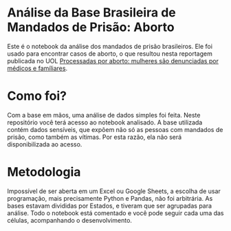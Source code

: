 # Análise da Base Brasileira de Mandados de Prisão: Aborto

Este é o notebook da análise dos mandados de prisão brasileiros. Ele foi usado para encontrar casos de aborto, o que resultou nesta reportagem publicada no UOL [Processadas por aborto: mulheres são denunciadas por médicos e famíliares](https://www.uol.com.br/universa/noticias/redacao/2019/09/13/prisoes-e-muito-dinheiro-do-sus-as-historias-reveladas-do-aborto-no-pais.htm).

# Como foi?

Com a base em mãos, uma análise de dados simples foi feita.  Neste repositório você terá acesso ao notebook analisado. A base utilizada contém dados sensíveis, que expõem não só as pessoas com mandados de prisão, como também as vítimas. Por esta razão, ela não será disponibilizada ao acesso. 

# Metodologia

Impossível de ser aberta em um Excel ou Google Sheets, a escolha de usar programação, mais precisamente Python e Pandas, não foi arbitrária. As bases estavam divididas por Estados, e tiveram que ser agrupadas para análise. Todo o notebook está comentado e você pode seguir cada uma das células, acompanhando o desenvolvimento. 